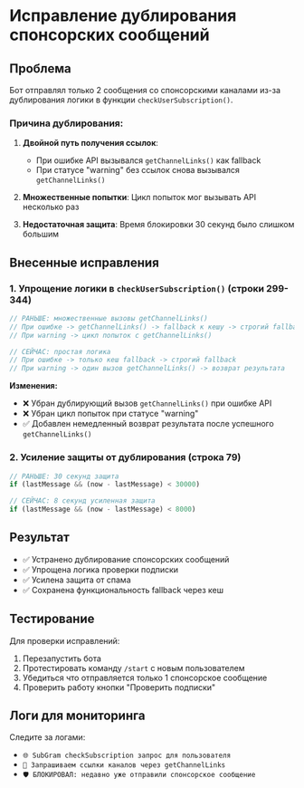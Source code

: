 # Исправление дублирования спонсорских сообщений

## Проблема
Бот отправлял только 2 сообщения со спонсорскими каналами из-за дублирования логики в функции `checkUserSubscription()`.

### Причина дублирования:
1. **Двойной путь получения ссылок**: 
   - При ошибке API вызывался `getChannelLinks()` как fallback
   - При статусе "warning" без ссылок снова вызывался `getChannelLinks()`

2. **Множественные попытки**: Цикл попыток мог вызывать API несколько раз

3. **Недостаточная защита**: Время блокировки 30 секунд было слишком большим

## Внесенные исправления

### 1. Упрощение логики в `checkUserSubscription()` (строки 299-344)
```javascript
// РАНЬШЕ: множественные вызовы getChannelLinks()
// При ошибке -> getChannelLinks() -> fallback к кешу -> строгий fallback
// При warning -> цикл попыток с getChannelLinks()

// СЕЙЧАС: простая логика
// При ошибке -> только кеш fallback -> строгий fallback
// При warning -> один вызов getChannelLinks() -> возврат результата
```

**Изменения:**
- ❌ Убран дублирующий вызов `getChannelLinks()` при ошибке API
- ❌ Убран цикл попыток при статусе "warning"
- ✅ Добавлен немедленный возврат результата после успешного `getChannelLinks()`

### 2. Усиление защиты от дублирования (строка 79)
```javascript
// РАНЬШЕ: 30 секунд защита
if (lastMessage && (now - lastMessage) < 30000)

// СЕЙЧАС: 8 секунд усиленная защита  
if (lastMessage && (now - lastMessage) < 8000)
```

## Результат
- ✅ Устранено дублирование спонсорских сообщений
- ✅ Упрощена логика проверки подписки
- ✅ Усилена защита от спама
- ✅ Сохранена функциональность fallback через кеш

## Тестирование
Для проверки исправлений:
1. Перезапустить бота
2. Протестировать команду `/start` с новым пользователем
3. Убедиться что отправляется только 1 спонсорское сообщение
4. Проверить работу кнопки "Проверить подписки"

## Логи для мониторинга
Следите за логами:
- `🌐 SubGram checkSubscription запрос для пользователя`
- `🔄 Запрашиваем ссылки каналов через getChannelLinks`
- `🛡️ БЛОКИРОВАЛ: недавно уже отправили спонсорское сообщение`
